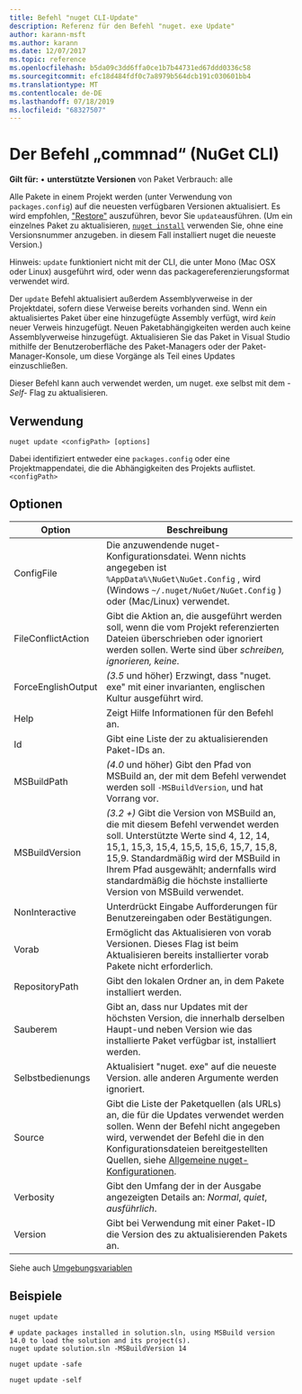 ```yaml
---
title: Befehl "nuget CLI-Update"
description: Referenz für den Befehl "nuget. exe Update"
author: karann-msft
ms.author: karann
ms.date: 12/07/2017
ms.topic: reference
ms.openlocfilehash: b5da09c3dd6ffa0ce1b7b44731ed67ddd0336c58
ms.sourcegitcommit: efc18d484fdf0c7a8979b564dcb191c030601bb4
ms.translationtype: MT
ms.contentlocale: de-DE
ms.lasthandoff: 07/18/2019
ms.locfileid: "68327507"
---
```

# <a name="update-command-nuget-cli"></a>Der Befehl „commnad“ (NuGet CLI)

**Gilt für:** &bullet; **unterstützte Versionen** von Paket Verbrauch: alle

Alle Pakete in einem Projekt werden (unter Verwendung von `packages.config`) auf die neuesten verfügbaren Versionen aktualisiert. Es wird empfohlen, ["Restore"](cli-ref-restore.md) auszuführen, bevor Sie `update`ausführen. (Um ein einzelnes Paket zu aktualisieren, [`nuget install`](cli-ref-install.md) verwenden Sie, ohne eine Versionsnummer anzugeben. in diesem Fall installiert nuget die neueste Version.)

Hinweis: `update` funktioniert nicht mit der CLI, die unter Mono (Mac OSX oder Linux) ausgeführt wird, oder wenn das packagereferenzierungsformat verwendet wird.

Der `update` Befehl aktualisiert außerdem Assemblyverweise in der Projektdatei, sofern diese Verweise bereits vorhanden sind. Wenn ein aktualisiertes Paket über eine hinzugefügte Assembly verfügt, wird *kein* neuer Verweis hinzugefügt. Neuen Paketabhängigkeiten werden auch keine Assemblyverweise hinzugefügt. Aktualisieren Sie das Paket in Visual Studio mithilfe der Benutzeroberfläche des Paket-Managers oder der Paket-Manager-Konsole, um diese Vorgänge als Teil eines Updates einzuschließen.

Dieser Befehl kann auch verwendet werden, um nuget. exe selbst mit dem *-Self-* Flag zu aktualisieren.

## <a name="usage"></a>Verwendung

```cli
nuget update <configPath> [options]
```

Dabei identifiziert entweder eine `packages.config` oder eine Projektmappendatei, die die Abhängigkeiten des Projekts auflistet. `<configPath>`

## <a name="options"></a>Optionen

| Option | Beschreibung |
| --- | --- |
| ConfigFile | Die anzuwendende nuget-Konfigurationsdatei. Wenn nichts angegeben ist `%AppData%\NuGet\NuGet.Config` , wird (Windows `~/.nuget/NuGet/NuGet.Config` ) oder (Mac/Linux) verwendet.|
| FileConflictAction | Gibt die Aktion an, die ausgeführt werden soll, wenn die vom Projekt referenzierten Dateien überschrieben oder ignoriert werden sollen. Werte sind über *schreiben, ignorieren, keine*. |
| ForceEnglishOutput | *(3.5* und höher) Erzwingt, dass "nuget. exe" mit einer invarianten, englischen Kultur ausgeführt wird. |
| Help | Zeigt Hilfe Informationen für den Befehl an. |
| Id | Gibt eine Liste der zu aktualisierenden Paket-IDs an. |
| MSBuildPath | *(4.0* und höher) Gibt den Pfad von MSBuild an, der mit dem Befehl verwendet werden soll `-MSBuildVersion`, und hat Vorrang vor. |
| MSBuildVersion | *(3.2 +)* Gibt die Version von MSBuild an, die mit diesem Befehl verwendet werden soll. Unterstützte Werte sind 4, 12, 14, 15,1, 15,3, 15,4, 15,5, 15,6, 15,7, 15,8, 15,9. Standardmäßig wird der MSBuild in Ihrem Pfad ausgewählt; andernfalls wird standardmäßig die höchste installierte Version von MSBuild verwendet. |
| NonInteractive | Unterdrückt Eingabe Aufforderungen für Benutzereingaben oder Bestätigungen. |
| Vorab | Ermöglicht das Aktualisieren von vorab Versionen. Dieses Flag ist beim Aktualisieren bereits installierter vorab Pakete nicht erforderlich. |
| RepositoryPath | Gibt den lokalen Ordner an, in dem Pakete installiert werden. |
| Sauberem | Gibt an, dass nur Updates mit der höchsten Version, die innerhalb derselben Haupt-und neben Version wie das installierte Paket verfügbar ist, installiert werden. |
| Selbstbedienungs | Aktualisiert "nuget. exe" auf die neueste Version. alle anderen Argumente werden ignoriert. |
| Source | Gibt die Liste der Paketquellen (als URLs) an, die für die Updates verwendet werden sollen. Wenn der Befehl nicht angegeben wird, verwendet der Befehl die in den Konfigurationsdateien bereitgestellten Quellen, siehe [Allgemeine nuget-Konfigurationen](../../consume-packages/configuring-nuget-behavior.md). |
| Verbosity | Gibt den Umfang der in der Ausgabe angezeigten Details an: *Normal*, *quiet*, *ausführlich*. |
| Version | Gibt bei Verwendung mit einer Paket-ID die Version des zu aktualisierenden Pakets an. |

Siehe auch [Umgebungsvariablen](cli-ref-environment-variables.md)

## <a name="examples"></a>Beispiele

```cli
nuget update

# update packages installed in solution.sln, using MSBuild version 14.0 to load the solution and its project(s).
nuget update solution.sln -MSBuildVersion 14

nuget update -safe

nuget update -self
```
